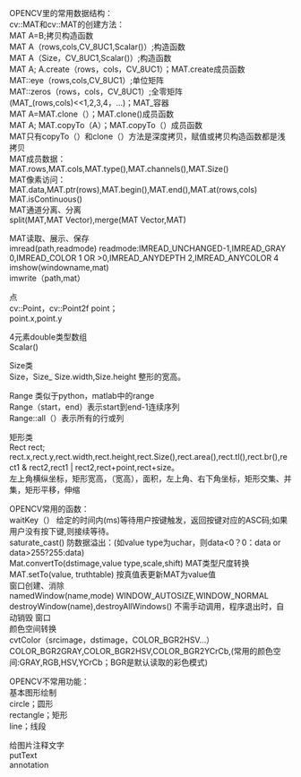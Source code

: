 OPENCV里的常用数据结构：  
cv::MAT和cv::MAT的创建方法：  
	  MAT A=B;拷贝构造函数  
    MAT A（rows,cols,CV_8UC1,Scalar()）;构造函数  
    MAT A（Size，CV_8UC1,Scalar()）;构造函数  
    MAT A; A.create（rows，cols，CV_8UC1）；MAT.create成员函数  
    MAT::eye（rows,cols,CV_8UC1）;单位矩阵  
    MAT::zeros（rows，cols，CV_8UC1）;全零矩阵  
    (MAT_<double>(rows,cols)<<1,2,3,4，...)；MAT_容器  
    MAT A=MAT.clone（）；MAT.clone()成员函数  
    MAT A; MAT.copyTo（A）；MAT.copyTo（）成员函数  
    MAT只有copyTo（）和clone（）方法是深度拷贝，赋值或拷贝构造函数都是浅拷贝  
MAT成员数据：  
    MAT.rows,MAT.cols,MAT.type(),MAT.channels(),MAT.Size()  
MAT像素访问：  
    MAT.data,MAT.ptr<value type>(rows),MAT.begin<Vec3b>(),MAT.end<Vec3b>(),MAT.at<Vec3b>(rows,cols)  
    MAT.isContinuous()  
MAT通道分离、分离  
    split(MAT,MAT Vector),merge(MAT Vector,MAT)  
    
MAT读取、展示、保存  
imread(path,readmode)  readmode:IMREAD_UNCHANGED-1,IMREAD_GRAY 0,IMREAD_COLOR 1 OR >0,IMREAD_ANYDEPTH 2,IMREAD_ANYCOLOR 4  
imshow(windowname,mat)  
imwrite（path,mat）  
  
点    
cv::Point，cv::Point2f point；  
point.x,point.y  
  
4元素double类型数组  
Scalar()  
  
Size类  
Size，Size_<int>  Size.width,Size.height  整形的宽高。  
  
Range 类似于python，matlab中的range  
Range（start，end）表示start到end-1连续序列  
Range::all（）表示所有的行或列  
  
矩形类  
Rect rect;  
rect.x,rect.y,rect.width,rect.height,rect.Size(),rect.area(),rect.tl(),rect.br(),rect1 & rect2,rect1 | rect2,rect+point,rect+size。  
左上角横纵坐标，矩形宽高，（宽高），面积，左上角、右下角坐标，矩形交集、并集，矩形平移，伸缩  
  
  
OPENCV常用的函数：  
waitKey（）  给定的时间内(ms)等待用户按键触发，返回按键对应的ASC码;如果用户没有按下键,则接续等待。  
saturate_cast<value type>()   防数据溢出：(如value type为uchar，则data<0？0：data or data>255?255:data)  
Mat.convertTo(dstimage,value type,scale,shift) MAT类型尺度转换  
MAT.setTo(value, truthtable)  按真值表更新MAT为value值  
窗口创建、消除  
namedWindow(name,mode)  WINDOW_AUTOSIZE,WINDOW_NORMAL  
destroyWindow(name),destroyAllWindows() 不需手动调用，程序退出时，自动销毁 窗口  
颜色空间转换  
cvtColor（srcimage，dstimage，COLOR_BGR2HSV...）  
COLOR_BGR2GRAY,COLOR_BGR2HSV,COLOR_BGR2YCrCb,(常用的颜色空间:GRAY,RGB,HSV,YCrCb；BGR是默认读取的彩色模式)  
  
  
OPENCV不常用功能：  
基本图形绘制  
circle；圆形  
rectangle；矩形  
line；线段  
  
给图片注释文字  
putText  
annotation  
